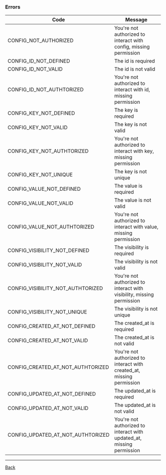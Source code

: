 ### Errors

| Code                           | Message                                      |
|--------------------------------|----------------------------------------------|
| CONFIG_NOT_AUTHORIZED | You're not authorized to interact with config, missing  permission |
| CONFIG_ID_NOT_DEFINED | The id is required |
| CONFIG_ID_NOT_VALID | The id is not valid |
| CONFIG_ID_NOT_AUTHTORIZED | You're not authorized to interact with id, missing  permission |
| CONFIG_KEY_NOT_DEFINED | The key is required |
| CONFIG_KEY_NOT_VALID | The key is not valid |
| CONFIG_KEY_NOT_AUTHTORIZED | You're not authorized to interact with key, missing  permission |
| CONFIG_KEY_NOT_UNIQUE | The key is not unique |
| CONFIG_VALUE_NOT_DEFINED | The value is required |
| CONFIG_VALUE_NOT_VALID | The value is not valid |
| CONFIG_VALUE_NOT_AUTHTORIZED | You're not authorized to interact with value, missing  permission |
| CONFIG_VISIBILITY_NOT_DEFINED | The visibility is required |
| CONFIG_VISIBILITY_NOT_VALID | The visibility is not valid |
| CONFIG_VISIBILITY_NOT_AUTHTORIZED | You're not authorized to interact with visibility, missing  permission |
| CONFIG_VISIBILITY_NOT_UNIQUE | The visibility is not unique |
| CONFIG_CREATED_AT_NOT_DEFINED | The created_at is required |
| CONFIG_CREATED_AT_NOT_VALID | The created_at is not valid |
| CONFIG_CREATED_AT_NOT_AUTHTORIZED | You're not authorized to interact with created_at, missing  permission |
| CONFIG_UPDATED_AT_NOT_DEFINED | The updated_at is required |
| CONFIG_UPDATED_AT_NOT_VALID | The updated_at is not valid |
| CONFIG_UPDATED_AT_NOT_AUTHTORIZED | You're not authorized to interact with updated_at, missing  permission |

---
[Back](index.md)